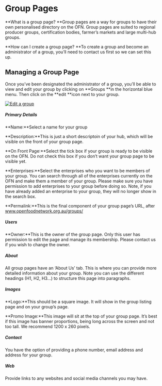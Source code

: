 # Group Pages

**What is a group page? **Group pages are a way for groups to have their own personalised directory on the OFN. Group pages are suited to regional producer groups, certification bodies, farmer’s markets and large multi-hub groups.

**How can I create a group page? **To create a group and become an administrator of a group, you’ll need to contact us first so we can set this up.

## Managing a Group Page

Once you’ve been designated the administrator of a group, you’ll be able to view and edit your group by clicking on **Groups **in the horizontal blue menu. Then click on the **edit **icon next to your group.

[![](https://openfoodnetwork.org/wp-content/uploads/2015/10/Edit-group.png "Edit a group")](https://openfoodnetwork.org/wp-content/uploads/2015/10/Edit-group.png)

##### **Primary Details**

**Name:**Select a name for your group

**Description:**This is just a short descriptoin of your hub, which will be visible on the front of your group page.

**On Front Page:**Select the tick box if your group is ready to be visible on the OFN. Do not check this box if you don’t want your group page to be visible yet.

**Enterprises:**Select the enterprises who you want to be members of your group. You can search through all of the enterprises currently on the OFN and make them a member of your group. Please make sure you have permission to add enterprises to your group before doing so. Note, if you have already added an enterprise to your group, they will no longer show in the search box.

**Permalink:**This is the final component of your group page’s URL, after www.openfoodnetwork.org.au/groups/

##### Users

**Owner:**This is the owner of the group page. Only this user has permission to edit the page and manage its membership. Please contact us if you wish to change the owner.

##### About

All group pages have an ‘About Us’ tab. This is where you can provide more detailed information about your group. Note you can use the different headings \(H1, H2, H3…\) to structure this page into paragraphs.

##### Images

**Logo:**This should be a square image. It will show in the group listing page and on your group’s page.

**Promo Image:**This image will sit at the top of your group page. It’s best if this image has banner proportions, being long across the screen and not too tall. We recommend 1200 x 260 pixels.

##### Contact

You have the option of providing a phone number, email address and address for your group.

##### Web

Provide links to any websites and social media channels you may have.

